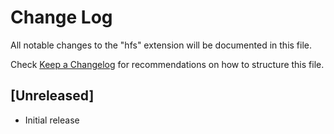 # Change Log

All notable changes to the "hfs" extension will be documented in this file.

Check [Keep a Changelog](http://keepachangelog.com/) for recommendations on how to structure this file.

## [Unreleased]

- Initial release